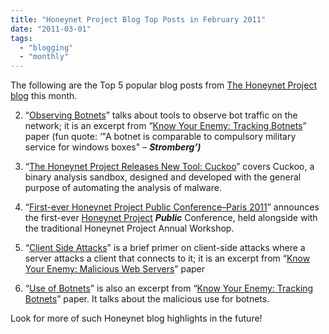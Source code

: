 ```yaml
---
title: "Honeynet Project Blog Top Posts in February 2011"
date: "2011-03-01"
tags: 
  - "blogging"
  - "monthly"
---
```


The following are the Top 5 popular blog posts from [The Honeynet Project blog](https://www.honeynet.org/blog) this month.

  
  

  
2. “[Observing Botnets](https://www.honeynet.org/node/60)” talks about tools to observe bot traffic on the network; it is an excerpt from “[Know Your Enemy: Tracking Botnets](https://www.honeynet.org/papers/bots)” paper (fun quote: ‘"A botnet is comparable to compulsory military service for windows boxes" – **_Stromberg’)_**
  
  
5. “[The Honeynet Project Releases New Tool: Cuckoo](https://www.honeynet.org/node/606)” covers Cuckoo, a binary analysis sandbox, designed and developed with the general purpose of automating the analysis of malware.
  
  
8. “[First-ever Honeynet Project Public Conference–Paris 2011](https://www.honeynet.org/node/602)” announces the first-ever [Honeynet Project](https://www.honeynet.org/) **_Public_** Conference, held alongside with the traditional Honeynet Project Annual Workshop.
  
  
11. “[Client Side Attacks](https://www.honeynet.org/node/157)” is a brief primer on client-side attacks where a server attacks a client that connects to it; it is an excerpt from “[Know Your Enemy: Malicious Web Servers](https://www.honeynet.org/papers/mws)” paper
  
  
14. “[Use of Botnets](https://www.honeynet.org/node/52)” is also an excerpt from “[Know Your Enemy: Tracking Botnets](https://www.honeynet.org/papers/bots)” paper. It talks about the malicious use for botnets.
  

  
  

Look for more of such Honeynet blog highlights in the future!
